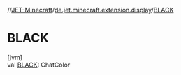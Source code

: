 //[JET-Minecraft](../../index.md)/[de.jet.minecraft.extension.display](index.md)/[BLACK](-b-l-a-c-k.md)

# BLACK

[jvm]\
val [BLACK](-b-l-a-c-k.md): ChatColor
